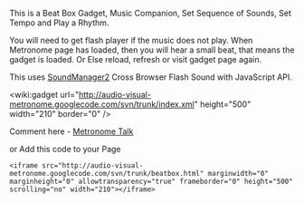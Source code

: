 This is a Beat Box Gadget, Music Companion, Set Sequence of Sounds, Set Tempo and Play a Rhythm.

You will need to get flash player if the music does not play.  When Metronome page has loaded, then you will hear a small beat, that means the gadget is loaded. Or Else reload, refresh or visit gadget page again.



This uses [SoundManager2](http://www.schillmania.com/projects/soundmanager2/) Cross Browser Flash Sound with JavaScript API.

&lt;wiki:gadget url="http://audio-visual-metronome.googlecode.com/svn/trunk/index.xml"  height="500" width="210" border="0" /&gt;

Comment here - [Metronome Talk](http://gadgets.dapj.com/search/label/Metronome)

or Add this code to your Page

```
<iframe src="http://audio-visual-metronome.googlecode.com/svn/trunk/beatbox.html" marginwidth="0" marginheight="0" allowtransparency="true" frameborder="0" height="500" scrolling="no" width="210"></iframe>
```


